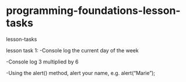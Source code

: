 # programming-foundations-lesson-tasks

lesson-tasks

lesson task 1:
-Console log the current day of the week

-Console log 3 multiplied by 6

-Using the alert() method, alert your name, e.g. alert(“Marie”);
